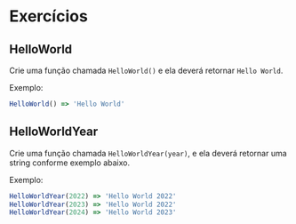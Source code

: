 # Exercícios

## HelloWorld

Crie uma função chamada `HelloWorld()` e ela deverá retornar `Hello World`.

Exemplo:

```TypeScript
HelloWorld() => 'Hello World'
```

## HelloWorldYear

Crie uma função chamada `HelloWorldYear(year)`, e ela deverá retornar uma string conforme exemplo abaixo.

Exemplo:

```TypeScript
HelloWorldYear(2022) => 'Hello World 2022'
HelloWorldYear(2023) => 'Hello World 2022'
HelloWorldYear(2024) => 'Hello World 2023'
```
